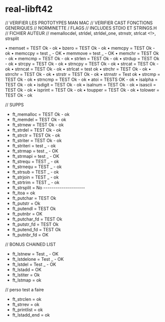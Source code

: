 real-libft42
============

// VERIFIER LES PROTOTYPES MAN MAC
// VERIFIER CAST FONCTIONS GENERIQUES
// NORMINETTE / FLAGS
// INCLUDES STDIO ET STRINGS.H
// FICHIER AUTEUR 
// memallocdel, strldel, strldel_one, strnstr, strlcat <!>, strsplit

• memset = TEST Ok - ok
• bzero = TEST Ok - ok
• memcpy = TEST Ok - ok
• memccpy = test _ - OK
• memmove = test _ - OK
• memchr = TEST Ok - ok
• memcmp = TEST Ok - ok
• strlen = TEST Ok - ok
• strdup = TEST Ok - ok
• strcpy = TEST Ok - ok
• strncpy = TEST Ok - ok 
• strcat = TEST Ok - ok
• strncat = TEST Ok - ok
• strlcat = test ok 
• strchr = TEST Ok - ok 
• strrchr = TEST Ok - ok
• strstr = TEST Ok - ok
• strnstr = Test ok
• strcmp = TEST Ok - ok
• strncmp = TEST Ok - ok
• atoi = TESTS OK - ok
• isalpha = TEST Ok - ok
• isdigit = TEST Ok - ok
• isalnum = TEST Ok - ok
• isascii = TEST Ok - ok
• isprint = TEST Ok - ok
• toupper = TEST Ok - ok
• tolower = TEST Ok - ok

// SUPPS
- ft_memalloc = TEST Ok - ok
- ft_memdel = TEST Ok - ok
- ft_strnew = TEST Ok - ok
- ft_strdel = TEST Ok - ok
- ft_strclr = TEST Ok - ok
- ft_striter = TEST Ok - ok
- ft_striteri = test _ - ok
- ft_strmap = test _ - OK
- ft_strmapi = test _ - OK
- ft_strequ = TEST _ - ok
- ft_strnequ = TEST _ - ok
- ft_strsub = TEST _ - ok
- ft_strjoin = TEST _ - ok
- ft_strtrim = TEST _ - ok
- ft_strsplit = No ---------------------
- ft_itoa = ok
- ft_putchar = TEST Ok
- ft_putstr = Ok
- ft_putendl = TEST Ok
- ft_putnbr = OK
- ft_putchar_fd = TEST Ok
- ft_putstr_fd = TEST Ok
- ft_putend_fd = TEST Ok
- ft_putnbr_fd = OK

// BONUS CHAINED LIST
- ft_lstnew = Test _ - OK
- ft_lstdelone = Test _ - OK
- ft_lstdel = Test _ - OK
- ft_lstadd = OK
- ft_lstiter = Ok
- ft_lstmap = ok

// perso test a faire 
- ft_strclen = ok
- ft_strrev = ok 
- ft_printlist = ok
- ft_lstadd_end = ok